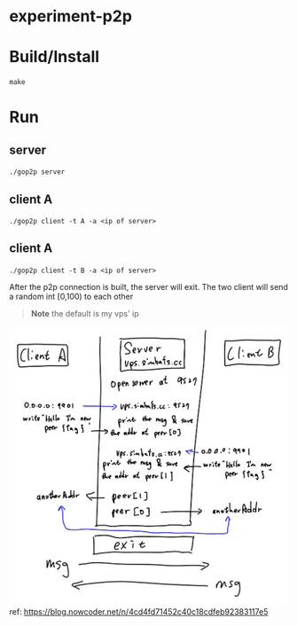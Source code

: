 # experiment-p2p

# Build/Install
`make`

# Run
## server
`./gop2p server`

## client A 
`./gop2p client -t A -a <ip of server>`

## client A 
`./gop2p client -t B -a <ip of server>`

After the p2p connection is built, the server will exit. The two client will send a random int [0,100) to each other

> **Note**
> the default <ip of serrver> is my vps' ip

![explain](./explain.png)
ref: https://blog.nowcoder.net/n/4cd4fd71452c40c18cdfeb92383117e5
